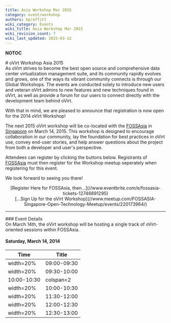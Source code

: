 ```yaml
---
title: Asia Workshop Mar 2015
category: event/workshop
authors: bproffitt
wiki_category: Events
wiki_title: Asia Workshop Mar 2015
wiki_revision_count: 7
wiki_last_updated: 2015-03-12
---
```


__NOTOC__

<div class="row">
<div class="offset1 span10">
# oVirt Workshop Asia 2015

<div class="offset1 span7">
As oVirt strives to become the best open source and comprehensive data center virtualization management suite, and its community rapidly evolves and grows, one of the ways its vibrant community connects is through our Global Workshops. The events are conducted solely to introduce new users and veteran oVirt admins to new features and new techniques found in oVirt, as well as provide a forum for our users to connect directly with the development team behind oVirt.

With that in mind, we are pleased to announce that registration is now open for the 2014 oVirt Workshop!

The next 2015 oVirt workshop will be co-located with the [FOSSAsia](//fossasia.org) in [Singapore](//fossasia.org/#venue) on March 14, 2015. This workshop is designed to encourage collaboration in our community, lay the foundation for best practices in oVirt use, convey end-user stories, and help answer questions about the project from both a developer and user's perspective.

Attendees can register by clicking the buttons below. Registrants of [FOSSAsia](//fossasia.org) must then register for the Workshop meetup seperately when registering for this event.

We look forward to seeing you there!

<div class="span3"  style="text-align:center">
<span class="btn btn-action btn-block">[Register Here for FOSSAsia, then...](//www.eventbrite.com/e/fossasia-tickets-12746891295)</span>

</div>
<div class="span3"  style="text-align:center">
<span class="btn btn-action btn-block">[...Sign Up for the oVirt Workshop](//www.meetup.com/FOSSASIA-Singapore-Open-Technology-Meetup/events/220173964/)</span>

</div>
</div>
<hr>
<div class="row">
<div class="span10 pad-sides">
### Event Details

</div>
<div class="span10 pad-sides">
On March 14th, the oVirt workshop will be hosting a single track of oVirt-oriented sessions within FOSSAsia.

#### Saturday, March 14, 2014

| Time                   | Title                                                                |
|------------------------|----------------------------------------------------------------------|
| width=20%| 09:00-09:30 | width=80% | **Opening Remarks and What's New in oVirt 3.5.1**        |
| width=20%| 09:30-10:00 | width=80% | **Best Practices with VDI** Halley Han, CTO, Cloud Times |
| 10:00-10:30            | colspan=2| Coffee Break                                              |
| width=20%| 10:00-10:30 | width=80% | **Open**                                                 |
| width=20%| 11:30-12:00 | width=80% | **Open**                                                 |
| width=20%| 12:00-12:30 | width=80% | **Live: Exploring oVirt**                                |
| width=20%| 12:30-13:00 | width=80% | **Future Directions for oVirt**                          |

</div>
</div>
<Category:Events>
